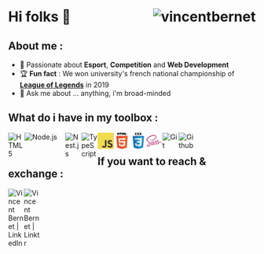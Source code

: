# Hi folks 👋  <img align="right" src="https://komarev.com/ghpvc/?username=vincentbernet&label=Profile%20views&color=0e75b6&style=flat" alt="vincentbernet" />


## About me :
- 💜 Passionate about **Esport**, **Competition** and **Web Development**
- 🏆 **Fun fact** : We won university's french national championship of **[League of Legends](https://www.youtube.com/watch?v=tsP6mlctS9U)** in 2019
- 💬 Ask me about ... anything, i'm broad-minded

## What do i have in my toolbox :

[<img align="left" alt="HTML5" width="33px" src="https://upload.wikimedia.org/wikipedia/commons/a/a7/React-icon.svg" />][react]
[<img align="left" alt="Node.js" width="83px" src="https://nodejs.org/static/images/logo.svg" />][nodejs]
[<img align="left" alt="Nest.js" width="33px" src="https://upload.wikimedia.org/wikipedia/commons/a/a8/NestJS.svg" />][nestjs]

[<img align="left" alt="TypeScript" width="33px" src="https://cdn.jsdelivr.net/gh/devicons/devicon/icons/typescript/typescript-original.svg" />][typescript]
[<img align="left" alt="JavaScript" width="33px" src="https://raw.githubusercontent.com/github/explore/80688e429a7d4ef2fca1e82350fe8e3517d3494d/topics/javascript/javascript.png" />][javascript]
[<img align="left" alt="HTML5" width="33px" src="https://raw.githubusercontent.com/github/explore/80688e429a7d4ef2fca1e82350fe8e3517d3494d/topics/html/html.png" />][html]
[<img align="left" alt="CSS3" width="33px" src="https://raw.githubusercontent.com/github/explore/80688e429a7d4ef2fca1e82350fe8e3517d3494d/topics/css/css.png" />][css]
[<img align ="left" alt="Sass" width="33px" src="https://raw.githubusercontent.com/devicons/devicon/master/icons/sass/sass-original.svg" />][scss]

[<img align="left" alt="Git" width="33px" src="https://cdn.jsdelivr.net/gh/devicons/devicon/icons/git/git-original.svg" />][git]
[<img align="left" alt="Github" width="33px" src="https://cdn.jsdelivr.net/gh/devicons/devicon/icons/github/github-original.svg" />][github]

<br />

## If you want to reach & exchange :
[<img align="left" alt="Vincent Bernet | LinkedIn" width="32px" src="https://cdn.jsdelivr.net/gh/devicons/devicon/icons/linkedin/linkedin-original.svg" />][linkedin]
[<img align="left" alt="Vincent Bernet | Linktr" width="32px" src="https://cdn.worldvectorlogo.com/logos/linktree-2.svg"/>][linktr]











<br>
<br>

[typescript]: https://www.typescriptlang.org/
[javascript]: https://developer.mozilla.org/en-US/docs/Web/JavaScript
[react]: https://react.dev/learn
[html]: https://developer.mozilla.org/en-US/docs/Web/HTML
[css]: https://developer.mozilla.org/en-US/docs/Web/CSS
[scss]: https://sass-lang.com/
[git]: https://git-scm.com/
[github]: https://github.com/
[nodejs]: https://nodejs.org/en
[nestjs]: https://nestjs.com/

[there]: https://vincent-bernet.com/
[linktr]: https://linktr.ee/VincentBernet
[linkedin]: https://www.linkedin.com/in/vincent-bernet-028a64193/
